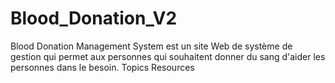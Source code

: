 # Blood_Donation_V2
Blood Donation Management System est un site Web de système de gestion qui permet aux personnes qui souhaitent donner du sang d'aider les personnes dans le besoin.  Topics Resources
